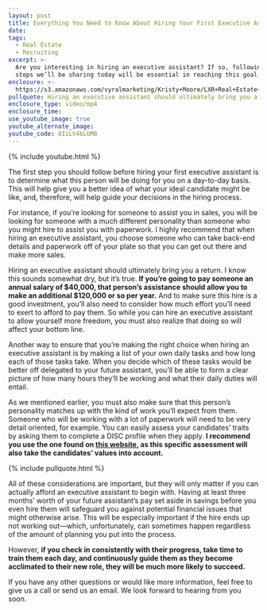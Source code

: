 ```yaml
---
layout: post
title: Everything You Need to Know About Hiring Your First Executive Assistant
date:
tags:
  - Real Estate
  - Recruiting
excerpt: >-
  Are you interesting in hiring an executive assistant? If so, following the
  steps we’ll be sharing today will be essential in reaching this goal.
enclosure: >-
  https://s3.amazonaws.com/vyralmarketing/Kristy+Moore/LXR+Real+Estate+Coaching-+Everything+You+Need+to+Know+About+Hiring+Your+First+Executive+Assistant.mp4
pullquote: Hiring an executive assistant should ultimately bring you a return.
enclosure_type: video/mp4
enclosure_time:
use_youtube_image: true
youtube_alternate_image:
youtube_code: 8IiLV4bLUM8
---
```


{% include youtube.html %}

The first step you should follow before hiring your first executive assistant is to determine what this person will be doing for you on a day-to-day basis. This will help give you a better idea of what your ideal candidate might be like, and, therefore, will help guide your decisions in the hiring process.&nbsp;

For instance, if you’re looking for someone to assist you in sales, you will be looking for someone with a much different personality than someone who you might hire to assist you with paperwork. I highly recommend that when hiring an executive assistant, you choose someone who can take back-end details and paperwork off of your plate so that you can get out there and make more sales.&nbsp;

Hiring an executive assistant should ultimately bring you a return. I know this sounds somewhat dry, but it’s true. **If you’re going to pay someone an annual salary of $40,000, that person’s assistance should allow you to make an additional $120,000 or so per year.** And to make sure this hire is a good investment, you’ll also need to consider how much effort you’ll need to exert to afford to pay them. So while you can hire an executive assistant to allow yourself more freedom, you must also realize that doing so will affect your bottom line.&nbsp;

Another way to ensure that you’re making the right choice when hiring an executive assistant is by making a list of your own daily tasks and how long each of those tasks take. When you decide which of these tasks would be better off delegated to your future assistant, you’ll be able to form a clear picture of how many hours they’ll be working and what their daily duties will entail.&nbsp;

As we mentioned earlier, you must also make sure that this person’s personality matches up with the kind of work you’ll expect from them. Someone who will be working with a lot of paperwork will need to be very detail oriented, for example. You can easily assess your candidates’ traits by asking them to complete a DISC profile when they apply. **I recommend you use the one found on [this website](https://www.tonyrobbins.com/), as this specific assessment will also take the candidates’ values into account.&nbsp;**

{% include pullquote.html %}

All of these considerations are important, but they will only matter if you can actually afford an executive assistant to begin with. Having at least three months’ worth of your future assistant’s pay set aside in savings before you even hire them will safeguard you against potential financial issues that might otherwise arise. This will be especially important if the hire ends up not working out—which, unfortunately, can sometimes happen regardless of the amount of planning you put into the process.&nbsp;

However, **if you check in consistently with their progress, take time to train them each day, and continuously guide them as they become acclimated to their new role, they will be much more likely to succeed.**

If you have any other questions or would like more information, feel free to give us a call or send us an email. We look forward to hearing from you soon.